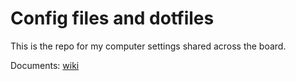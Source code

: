 # Config files and dotfiles
This is the repo for my computer settings shared across the board.


Documents: [wiki][wiki]


[wiki]: https://github.com/darwin67/_config/wiki
